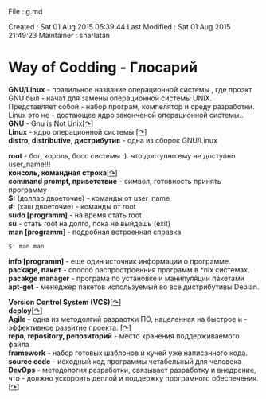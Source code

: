 File          : g.md

Created       : Sat 01 Aug 2015 05:39:44
Last Modified : Sat 01 Aug 2015 21:49:23
Maintainer    : sharlatan


#  Way of Codding - Глосарий #

__GNU/Linux__ - правильное название операционной системы , где проэкт GNU был
              - начат для замены операционной системы UNIX. Представляет собой
              - набор програм, компелятор и среду разработки. Linux это не
              - достающее ядро законченой операционной системы..  
__GNU__ - Gnu is Not Unix\[[↷](https://www.gnu.org/home.en.html "GNU OS")\]  
__Linux__ - ядро операционной системы \[[↷](https://kernel.org/ "Linux Kernel")\]  
__distro, distributive, дистрибутив__ - одна из сборок  GNU/Linux  

__root__ - бог, король, босс системы :). что доступно ему не доступно  user_name!!!  
__консоль, командная строка__\[[↷](https://goo.gl/rfjOh "Command-line interface")\]  
__command prompt, приветствие__ - символ, готовность принять программу  
__$:__ (доллар двоеточие) - команды от user_name  
__\#:__ (хаш двоеточие) - команды от root  
__sudo [programm]__ - на время стать root  
__su__ - стать root на долго, пока не выйдешь (exit)  
__man [programm__] - подробная встроенная справка  

    $: man man

__info [programm]__ - еще один источник информации о программе.  
__package, пакет__ - способ распростроенния программ в \*nix системах.  
__pacakge manager__  - програма по установке и манипуляции пакетами  
__apt-get__ - менеджер пакетов используемый во все дистрибутивы Debian.  

__Version Control System (VCS)__\[[↷](https://goo.gl/UV5dd9 "Wiki англ")\]  
__deploy__\[[↷](https://goo.gl/spqxxk "Wiki англ")\]  
__Agile__   - одна из методолгий разраотки ПО, нацеленная на быстрое и
            - эффективное развитие проекта.
            \[[↷](https://goo.gl/nJ7R5 "Wiki англ")\]   
__repo, repository, репозиторий__ - место хранения поддерживаемого файла  
__framework__ -  набор готовых шаблонов и кучей уже написанного кода.  
__source code__ - исходный код программы четабельный для человека  
__DevOps__  - методология разработки, связывает разработку и внедрение, что
            - должно ускороить деплой и поддержку програмного обеспечения.
            [[↷](https://en.wikipedia.org/wiki/DevOps "Wiki англ")\]   


